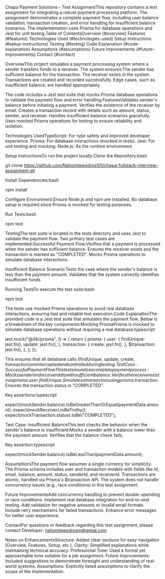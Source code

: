 Chapa Payment Solutions - Test AssignmentThis repository contains a test assignment for integrating a robust payment processing platform. The assignment demonstrates a complete payment flow, including user balance validation, transaction creation, and error handling for insufficient balance scenarios. The implementation uses Prisma for database operations and Jest for unit testing.Table of ContentsOverview (#overview)
Features (#features)
Technologies Used (#technologies-used)
Setup Instructions (#setup-instructions)
Testing (#testing)
Code Explanation (#code-explanation)
Assumptions (#assumptions)
Future Improvements (#future-improvements)
Contact (#contact)

OverviewThis project simulates a payment processing system where a sender transfers funds to a receiver. The system ensures:The sender has sufficient balance for the transaction.
The receiver exists in the system.
Transactions are created and recorded successfully.
Edge cases, such as insufficient balance, are handled appropriately.

The code includes a Jest test suite that mocks Prisma database operations to validate the payment flow and error handling.FeaturesValidates sender's balance before initiating a payment.
Verifies the existence of the receiver by email.
Creates a transaction record with details such as amount, status, sender, and receiver.
Handles insufficient balance scenarios gracefully.
Uses mocked Prisma operations for testing to ensure reliability and isolation.

Technologies UsedTypeScript: For type safety and improved developer experience.
Prisma: For database interactions (mocked in tests).
Jest: For unit testing and mocking.
Node.js: As the runtime environment.

Setup InstructionsTo run the project locally:Clone the Repository:bash

git clone https://github.com/Nahomtewodros101/chapa-fullstack-interview-assignment.git


Install Dependencies:bash

npm install

Configure Environment:Ensure Node.js and npm are installed.
No database setup is required since Prisma is mocked for testing purposes.

Run Tests:bash

npm test

TestingThe test suite is located in the tests directory and uses Jest to validate the payment flow. Two primary test cases are implemented:Successful Payment Flow:Verifies that a payment is processed when the sender has sufficient balance.
Ensures the receiver exists and the transaction is marked as "COMPLETED".
Mocks Prisma operations to simulate database interactions.

Insufficient Balance Scenario:Tests the case where the sender's balance is less than the payment amount.
Validates that the system correctly identifies insufficient funds.

Running TestsTo execute the test suite:bash

npm test

The tests use mocked Prisma operations to avoid real database interactions, ensuring fast and reliable test execution.Code ExplanationThe provided code is a Jest test suite that simulates the payment flow. Below is a breakdown of the key components:Mocking PrismaPrisma is mocked to simulate database operations without requiring a real database:typescript

jest.mock("@/lib/prisma", () => {
  return {
    prisma: {
      user: {
        findUnique: jest.fn(),
        update: jest.fn(),
      },
      transaction: {
        create: jest.fn(),
      },
      $transaction: jest.fn(),
    },
  };
});

This ensures that all database calls (findUnique, update, create, $transaction) are intercepted and controlled during testing.Test Case: Successful Payment FlowThis test simulates a complete payment process:Mocks sender and receiver data with sufficient balance.
Verifies the receiver exists via prisma.user.findUnique.
Simulates a transaction using prisma.$transaction.
Ensures the transaction status is "COMPLETED".

Key assertions:typescript

expect(mockSender.balance).toBeGreaterThanOrEqual(paymentData.amount);
expect(mockReceiver).toBeTruthy();
expect(mockTransaction.status).toBe("COMPLETED");

Test Case: Insufficient BalanceThis test checks the behavior when the sender's balance is insufficient:Mocks a sender with a balance lower than the payment amount.
Verifies that the balance check fails.

Key assertion:typescript

expect(mockSender.balance).toBeLessThan(paymentData.amount);

AssumptionsThe payment flow assumes a single currency for simplicity.
The Prisma schema includes user and transaction models with fields like id, email, balance, amount, status, senderId, and receiverId.
Transactions are atomic, handled via Prisma's $transaction API.
The system does not handle concurrency issues (e.g., race conditions) in this test assignment.

Future ImprovementsAdd concurrency handling to prevent double-spending or race conditions.
Implement real database integration for end-to-end testing.
Add validation for negative amounts or invalid email formats.
Include retry mechanisms for failed transactions.
Enhance error messages for better user experience.

ContactFor questions or feedback regarding this test assignment, 
please contact Developer: nahomtewodrosm@gmial.com

Notes on EnhancementsStructure: Added clear sections for easy navigation (Overview, Features, Setup, etc.).
Clarity: Simplified explanations while maintaining technical accuracy.
Professional Tone: Used a formal yet approachable tone suitable for a job assignment.
Future Improvements: Included suggestions to demonstrate foresight and understanding of real-world systems.
Assumptions: Explicitly listed assumptions to clarify the scope of the implementation.


